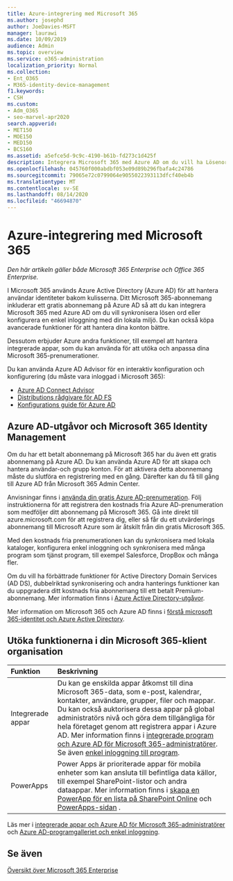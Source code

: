 ```yaml
---
title: Azure-integrering med Microsoft 365
ms.author: josephd
author: JoeDavies-MSFT
manager: laurawi
ms.date: 10/09/2019
audience: Admin
ms.topic: overview
ms.service: o365-administration
localization_priority: Normal
ms.collection:
- Ent_O365
- M365-identity-device-management
f1.keywords:
- CSH
ms.custom:
- Adm_O365
- seo-marvel-apr2020
search.appverid:
- MET150
- MOE150
- MED150
- BCS160
ms.assetid: a5efce5d-9c9c-4190-b61b-fd273c1d425f
description: Integrera Microsoft 365 med Azure AD om du vill ha Lösenordssynkronisering eller enkel inloggning med din lokala miljö.
ms.openlocfilehash: 045760f000abdbf053e09d89b296fbafa4c24786
ms.sourcegitcommit: 79065e72c0799064e9055022393113dfcf40eb4b
ms.translationtype: MT
ms.contentlocale: sv-SE
ms.lasthandoff: 08/14/2020
ms.locfileid: "46694870"
---
```

# <a name="azure-integration-with-microsoft-365"></a>Azure-integrering med Microsoft 365

*Den här artikeln gäller både Microsoft 365 Enterprise och Office 365 Enterprise.*

I Microsoft 365 används Azure Active Directory (Azure AD) för att hantera användar identiteter bakom kulisserna. Ditt Microsoft 365-abonnemang inkluderar ett gratis abonnemang på Azure AD så att du kan integrera Microsoft 365 med Azure AD om du vill synkronisera lösen ord eller konfigurera en enkel inloggning med din lokala miljö. Du kan också köpa avancerade funktioner för att hantera dina konton bättre.
  
Dessutom erbjuder Azure andra funktioner, till exempel att hantera integrerade appar, som du kan använda för att utöka och anpassa dina Microsoft 365-prenumerationer.
  
Du kan använda Azure AD Advisor för en interaktiv konfiguration och konfigurering (du måste vara inloggad i Microsoft 365):

 - [Azure AD Connect Advisor](https://aka.ms/aadconnectpwsync)
 - [Distributions rådgivare för AD FS](https://aka.ms/adfsguidance)
 - [Konfigurations guide för Azure AD](https://aka.ms/aadpguidance)
  
## <a name="azure-ad-editions-and-microsoft-365-identity-management"></a>Azure AD-utgåvor och Microsoft 365 Identity Management

Om du har ett betalt abonnemang på Microsoft 365 har du även ett gratis abonnemang på Azure AD. Du kan använda Azure AD för att skapa och hantera användar-och grupp konton. För att aktivera detta abonnemang måste du slutföra en registrering med en gång. Därefter kan du få till gång till Azure AD från Microsoft 365 Admin Center. 

Anvisningar finns i [använda din gratis Azure AD-prenumeration](https://go.microsoft.com/fwlink/p/?LinkId=617127). Följ instruktionerna för att registrera den kostnads fria Azure AD-prenumeration som medföljer ditt abonnemang på Microsoft 365. Gå inte direkt till azure.microsoft.com för att registrera dig, eller så får du ett utvärderings abonnemang till Microsoft Azure som är åtskilt från din gratis Microsoft 365. 
  
Med den kostnads fria prenumerationen kan du synkronisera med lokala kataloger, konfigurera enkel inloggning och synkronisera med många program som tjänst program, till exempel Salesforce, DropBox och många fler.
  
Om du vill ha förbättrade funktioner för Active Directory Domain Services (AD DS), dubbelriktad synkronisering och andra hanterings funktioner kan du uppgradera ditt kostnads fria abonnemang till ett betalt Premium-abonnemang. Mer information finns i [Azure Active Directory-utgåvor](https://azure.microsoft.com/pricing/details/active-directory/).
  
Mer information om Microsoft 365 och Azure AD finns i [förstå microsoft 365-identitet och Azure Active Directory](about-microsoft-365-identity.md).
  
## <a name="extend-the-capabilities-of-your-microsoft-365-tenant"></a>Utöka funktionerna i din Microsoft 365-klient organisation

|**Funktion**|**Beskrivning**|
|:-----|:-----|
|Integrerade appar  <br/> |Du kan ge enskilda appar åtkomst till dina Microsoft 365-data, som e-post, kalendrar, kontakter, användare, grupper, filer och mappar. Du kan också auktorisera dessa appar på global administratörs nivå och göra dem tillgängliga för hela företaget genom att registrera appar i Azure AD. Mer information finns i [integrerade program och Azure AD för Microsoft 365-administratörer](https://support.office.com/article/cb2250e3-451e-416f-bf4e-363549652c2a).  <br/> Se även [enkel inloggning till program](https://go.microsoft.com/fwlink/p/?LinkId=698604).  <br/> |
|PowerApps  <br/> | Power Apps är prioriterade appar för mobila enheter som kan ansluta till befintliga data källor, till exempel SharePoint-listor och andra dataappar. Mer information finns i [skapa en PowerApp för en lista på SharePoint Online](https://support.office.com/article/9338b2d2-67ac-4b81-8e67-97da27e5e9ab) och [PowerApps-sidan](https://powerapps.microsoft.com/) .  <br/> |
   
Läs mer i [integrerade appar och Azure AD för Microsoft 365-administratörer](integrated-apps-and-azure-ads.md) och [Azure AD-programgalleriet och enkel inloggning](https://docs.microsoft.com/azure/active-directory/manage-apps/what-is-single-sign-on).

## <a name="see-also"></a>Se även

[Översikt över Microsoft 365 Enterprise](microsoft-365-overview.md)
